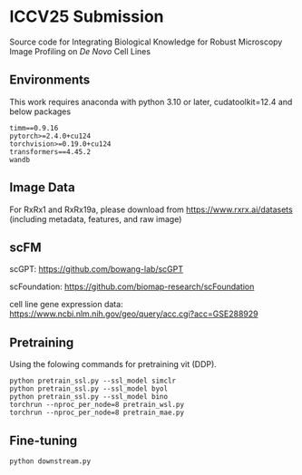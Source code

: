 # ICCV25 Submission

Source code for Integrating Biological Knowledge for Robust Microscopy Image Profiling on *De Novo* Cell Lines



##  Environments
This work requires anaconda with python 3.10 or later, cudatoolkit=12.4 and below packages
```  
timm==0.9.16        
pytorch>=2.4.0+cu124 
torchvision>=0.19.0+cu124
transformers==4.45.2
wandb
```

## Image Data

For RxRx1 and RxRx19a, please download from https://www.rxrx.ai/datasets (including metadata, features, and raw image)

## scFM

scGPT: https://github.com/bowang-lab/scGPT

scFoundation: https://github.com/biomap-research/scFoundation

cell line gene expression data: https://www.ncbi.nlm.nih.gov/geo/query/acc.cgi?acc=GSE288929

## Pretraining

Using the folowing commands for pretraining vit (DDP).
```
python pretrain_ssl.py --ssl_model simclr
python pretrain_ssl.py --ssl_model byol
python pretrain_ssl.py --ssl_model bino
torchrun --nproc_per_node=8 pretrain_wsl.py
torchrun --nproc_per_node=8 pretrain_mae.py
```

## Fine-tuning

```
python downstream.py
```